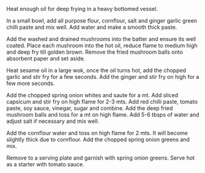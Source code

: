 Heat enough oil for deep frying in a heavy bottomed vessel.

In a small bowl, add all purpose flour, cornflour, salt and ginger garlic green chilli paste and mix well. Add water and make a smooth thick paste.

Add the washed and drained mushrooms into the batter and ensure its well coated. Place each mushroom into the hot oil, reduce flame to medium high and deep fry till golden brown. Remove the fried mushroom balls onto absorbent paper and set aside.

Heat sesame oil in a large wok, once the oil turns hot, add the chopped garlic and stir fry for a few seconds. Add the ginger and stir fry on high for a few more seconds.

Add the chopped spring onion whites and saute for a mt. Add sliced capsicum and stir fry on high flame for 2-3 mts. Add red chilli paste, tomato paste, soy sauce, vinegar, sugar and combine. Add the deep fried mushroom balls and toss for a mt on high flame. Add 5-6 tbsps of water and adjust salt if necessary and mix well.

Add the cornflour water and toss on high flame for 2 mts. It will become slightly thick due to cornflour. Add the chopped spring onion greens and mix.

Remove to a serving plate and garnish with spring onion greens. Serve hot as a starter with tomato sauce.